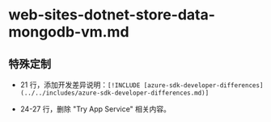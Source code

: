 # web-sites-dotnet-store-data-mongodb-vm.md

## 特殊定制

* 21 行，添加开发差异说明：`[!INCLUDE [azure-sdk-developer-differences](../../includes/azure-sdk-developer-differences.md)]`

* 24-27 行，删除 "Try App Service" 相关内容。
